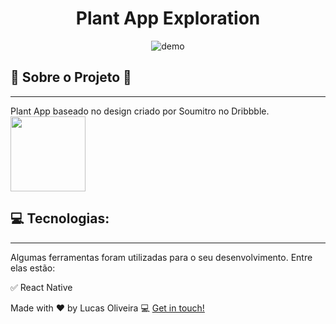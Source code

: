 <h1 align="center">
Plant App Exploration
</h1>

<div align="center">
    <img src="./github/PlantApp.gif" alt="demo" heigth="420">
</div>

## :ear_of_rice: Sobre o Projeto :deciduous_tree:

<hr />

Plant App baseado no design criado por Soumitro no Dribbble.<br />
<img src="https://static.dribbble.com/users/1909255/screenshots/6910440/frame_4x.png?compress=1&resize=1200x900" width="120" />

## 💻 Tecnologias:

<hr />

Algumas ferramentas foram utilizadas para o seu desenvolvimento. Entre elas estão:

:white_check_mark: React Native </br>

Made with ♥ by Lucas Oliveira :computer: [Get in touch!](https://www.linkedin.com/in/lucas-da-costa-oliveira-b75b30125/)
